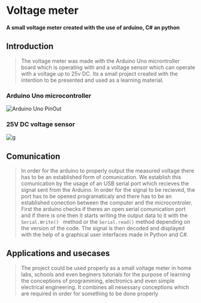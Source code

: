 # Voltage meter
#### A small voltage meter created with the use of arduino, C# an python

## Introduction


>The voltage meter was made with the Arduino Uno microntroller board which is operating with
>and a voltage sensor which can operate with a voltage up to 25v DC.
>Its a small project created with the intention to be presented and used as a learning material.

### Arduino Uno microcontroller

![Arduino Uno PinOut](tewt1.netlify.app/arduino.jpg)

### 25V DC voltage sensor
![g](https://microcontrollerslab.com/wp-content/uploads/2021/03/Voltage-sensor-module-pinout-diagram.jpg)

 

## Comunication
>In order for the arduino to properly output the measured voltage there has to be an established form of comunication.
>We establish this comunication by the usage of an USB serial port which recieves the signal sent from the Arduino.
>In order for the signal to be recieved, the port has to be opened programaticaly and there has to be an established conection between the computer and the microcontroler.
>First the arduino checks if theres an open serial comunication port and if there is one then it starts writing the output data to it with the ```Serial.Write() ``` method or the ```Serial.read()``` method depending on the version of the code.
>The signal is then decoded and displayed with the help of a graphical user interfaces  made  in Python and C#.

## Applications and usecases
>The project could be used properly as a small voltage meter in home labs, schools and even beginers tutorials for the purpose of learning the conceptions of programming, electronics and even simple electrical engineering.
>It combines all nesessary conceptions which are required in order for something to be done properly
